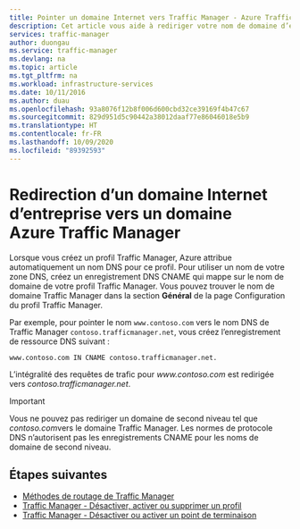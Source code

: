 ```yaml
---
title: Pointer un domaine Internet vers Traffic Manager - Azure Traffic Manager
description: Cet article vous aide à rediriger votre nom de domaine d’entreprise vers un nom de domaine Traffic Manager.
services: traffic-manager
author: duongau
ms.service: traffic-manager
ms.devlang: na
ms.topic: article
ms.tgt_pltfrm: na
ms.workload: infrastructure-services
ms.date: 10/11/2016
ms.author: duau
ms.openlocfilehash: 93a8076f12b8f006d600cbd32ce39169f4b47c67
ms.sourcegitcommit: 829d951d5c90442a38012daaf77e86046018e5b9
ms.translationtype: HT
ms.contentlocale: fr-FR
ms.lasthandoff: 10/09/2020
ms.locfileid: "89392593"
---
```

# <a name="point-a-company-internet-domain-to-an-azure-traffic-manager-domain"></a>Redirection d’un domaine Internet d’entreprise vers un domaine Azure Traffic Manager

Lorsque vous créez un profil Traffic Manager, Azure attribue automatiquement un nom DNS pour ce profil. Pour utiliser un nom de votre zone DNS, créez un enregistrement DNS CNAME qui mappe sur le nom de domaine de votre profil Traffic Manager. Vous pouvez trouver le nom de domaine Traffic Manager dans la section **Général** de la page Configuration du profil Traffic Manager.

Par exemple, pour pointer le nom `www.contoso.com` vers le nom DNS de Traffic Manager `contoso.trafficmanager.net`, vous créez l’enregistrement de ressource DNS suivant :

`www.contoso.com IN CNAME contoso.trafficmanager.net.`

L’intégralité des requêtes de trafic pour *www\.contoso.com* est redirigée vers *contoso.trafficmanager.net*.

> [!IMPORTANT]
> Vous ne pouvez pas rediriger un domaine de second niveau tel que *contoso.com*vers le domaine Traffic Manager. Les normes de protocole DNS n’autorisent pas les enregistrements CNAME pour les noms de domaine de second niveau.

## <a name="next-steps"></a>Étapes suivantes

* [Méthodes de routage de Traffic Manager](traffic-manager-routing-methods.md)
* [Traffic Manager - Désactiver, activer ou supprimer un profil](disable-enable-or-delete-a-profile.md)
* [Traffic Manager - Désactiver ou activer un point de terminaison](disable-or-enable-an-endpoint.md)
